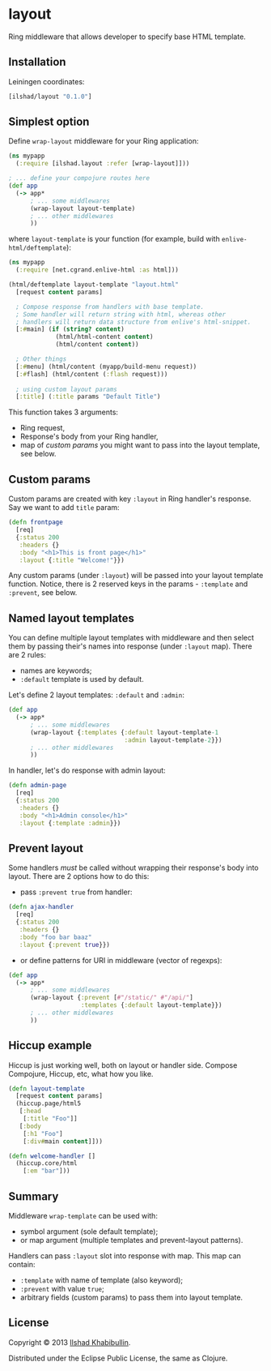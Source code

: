 # layout

Ring middleware that allows developer to specify base HTML template.

## Installation

Leiningen coordinates:

```clojure
[ilshad/layout "0.1.0"]
```

## Simplest option

Define `wrap-layout` middleware for your Ring application:

```clojure
(ns mypapp
  (:require [ilshad.layout :refer [wrap-layout]]))

; ... define your compojure routes here
(def app
  (-> app*
      ; ... some middlewares
      (wrap-layout layout-template)
	  ; ... other middlewares
	  ))
```

where `layout-template` is your function (for example, build with
`enlive-html/deftemplate`):

```clojure
(ns mypapp
  (:require [net.cgrand.enlive-html :as html]))

(html/deftemplate layout-template "layout.html"
  [request content params]

  ; Compose response from handlers with base template.
  ; Some handler will return string with html, whereas other
  ; handlers will return data structure from enlive's html-snippet.
  [:#main] (if (string? content)
             (html/html-content content)
             (html/content content))

  ; Other things
  [:#menu] (html/content (myapp/build-menu request))
  [:#flash] (html/content (:flash request)))
  
  ; using custom layout params
  [:title] (:title params "Default Title")
```

This function takes 3 arguments:

- Ring request,
- Response's body from your Ring handler,
- map of _custom params_ you might want to pass into the layout template,
see below.

## Custom params

Custom params are created with key `:layout` in Ring handler's response.
Say we want to add `title` param:

```clojure
(defn frontpage
  [req]
  {:status 200
   :headers {}
   :body "<h1>This is front page</h1>"
   :layout {:title "Welcome!"}})
```

Any custom params (under `:layout`) will be passed into your layout
template function. Notice, there is 2 reserved keys in the params -
`:template` and `:prevent`, see below.

## Named layout templates

You can define multiple layout templates with middleware and then select
them by passing their's names into response (under `:layout` map). There
are 2 rules:

- names are keywords;
- `:default` template is used by default.

Let's define 2 layout templates: `:default` and `:admin`:

```clojure
(def app
  (-> app*
      ; ... some middlewares
      (wrap-layout {:templates {:default layout-template-1
	                            :admin layout-template-2}})
	  ; ... other middlewares
	  ))
```

In handler, let's do response with admin layout:

```clojure
(defn admin-page
  [req]
  {:status 200
   :headers {}
   :body "<h1>Admin console</h1>"
   :layout {:template :admin}})
```

## Prevent layout

Some handlers _must_ be called without wrapping their response's body
into layout. There are 2 options how to do this:

- pass `:prevent true` from handler:

```clojure
(defn ajax-handler
  [req]
  {:status 200
   :headers {}
   :body "foo bar baaz"
   :layout {:prevent true}})
```

- or define patterns for URI in middleware (vector of regexps):

```clojure
(def app
  (-> app*
      ; ... some middlewares
      (wrap-layout {:prevent [#"/static/" #"/api/"]
                    :templates {:default layout-template}})
	  ; ... other middlewares
	  ))
```

## Hiccup example

Hiccup is just working well, both on layout or handler side. Compose
Compojure, Hiccup, etc, what how you like.

```clojure
(defn layout-template
  [request content params]
  (hiccup.page/html5
   [:head
    [:title "Foo"]]
   [:body
    [:h1 "Foo"]
    [:div#main content]]))

(defn welcome-handler []
  (hiccup.core/html
    [:em "bar"]))
```

## Summary

Middleware `wrap-template` can be used with:

- symbol argument (sole default template);
- or map argument (multiple templates and prevent-layout patterns).

Handlers can pass `:layout` slot into response with map. This map can
contain:

- `:template` with name of template (also keyword);
- `:prevent` with value `true`;
- arbitrary fields (custom params) to pass them into layout template.

## License

Copyright © 2013 [Ilshad Khabibullin](http://ilshad.com).

Distributed under the Eclipse Public License, the same as Clojure.

